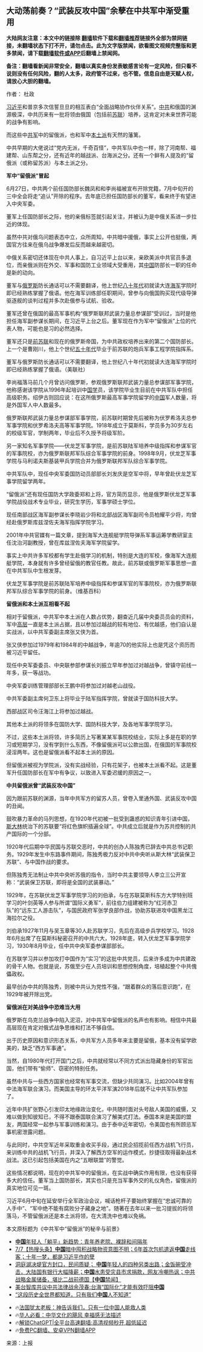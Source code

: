  <!-- 面包屑导航 --> <h2>大动荡前奏？“武装反攻中国”余孽在中共军中渐受重用</h2> <p class="notice"><b>大陆网友注意：本文中的链接除 <a href="https://github.com/bannedbook/fanqiang" >翻墙</a>软件下载和<a href="https://github.com/killgcd/justmysocks/blob/master/README.md">翻墙推荐</a>链接外全部为禁网链接，未翻墙状态下打不开，请勿点击。此为文字版禁闻，欲看图文视频完整版和更多禁闻，请下载<a href="https://github.com/bannedbook/fanqiang">翻墙软件或APP</a>后翻墙上禁闻网。</p><p>备注：翻墙看新闻非常安全，翻墙以真实身份发表敏感言论有一定风险，但只看不说则没有任何风险，翻的人太多，政府管不过来，也不管。信息自由是天赋人权，请放心大胆的翻墙。</b></p>  <div class="entry"> <p>作者： 杜政</p> <p><a href="https://www.bannedbook.org/bnews/tag/%e4%b9%a0%e8%bf%91%e5%b9%b3/" class="st_tag internal_tag" rel="tag" title="标签 习近平 下的日志">习近平</a>和普京多次信誓旦旦的相互表白“全面战略协作伙伴关系”。<a href="https://www.bannedbook.org/bnews/tag/%e4%b8%ad%e5%85%b1/" class="st_tag internal_tag" rel="tag" title="标签 中共 下的日志">中共</a>和俄国的渊源极深，中共历来有一批将领由俄国（包括前<a href="https://www.bannedbook.org/bnews/tag/%E8%8B%8F%E8%81%94/" class="st_tag internal_tag" rel="tag" title="标签 苏联 下的日志">苏联</a>）培养，这肯定对未来世界可能的战争有影响。</p> <p>而这些中<a href="https://www.bannedbook.org/bnews/tag/%e5%85%b1%e5%86%9b/" class="st_tag internal_tag" rel="tag" title="标签 共军 下的日志">共军</a>中的留俄派，也和军中<a href="https://www.bannedbook.org/bnews/tag/%E6%9C%AC%E5%9C%9F%E6%B4%BE/" class="st_tag internal_tag" rel="tag" title="标签 本土派 下的日志">本土派</a>有天然的藩篱。</p> <p>中共早期的大佬说过“党内无派，千奇百怪”，中共军队中也一样，除了河南帮、福建帮、山东帮之分，还有近年的越战派、台海派之分。还有一个鲜有人提及的“留俄派（或称留苏派）与本土派之分。</p> <p><strong>军中“留俄派”冒起</strong></p> <p>6月27日，中共两个前任国防部长魏凤和和李尚福被宣布开除党籍，7月中旬开的三中全会将走“追认”开除的程序。去年底已担任国防部长的董军，看来终于有望进入中央军委。</p> <p>董军上任国防部长之际，他的亲俄标签就引起关注，并被认为是中俄关系进一步拉近的体现。</p> <p>虽然中共对俄乌问题表态中立，众所周知，中共暗中援俄，事实上公开也挺俄，两国官方往来在俄乌战争爆发后反而越来越密切。</p> <p>中俄关系密切还体现在中共人事上，自习近平上台以来，亲欧美派中共官员多退位，而亲俄派则在外交、军事和国防工业领域大受重用，其<span class='wp_keywordlink_affiliate'><a href="https://www.bannedbook.org/" title="中国" target="_blank">中国</a></span>防部长一职的任命是新的动向。</p> <p>董军与<a href="https://www.bannedbook.org/bnews/tag/%e4%bf%84%e7%bd%97%e6%96%af/" class="st_tag internal_tag" rel="tag" title="标签 俄罗斯 下的日志">俄罗斯</a>防长通话可以不需要翻译，他上世纪<span class='wp_keywordlink'><a href="https://www.bannedbook.org/forum2/topic939.html" title="《八十年代访谈录》" target="_blank">八十年代</a></span>初就读大连<a href="https://www.bannedbook.org/bnews/tag/%e6%b5%b7%e5%86%9b/" class="st_tag internal_tag" rel="tag" title="标签 海军 下的日志">海军</a>学院时即已经熟练掌握了俄语。他在海军训练部任职期间，曾参与向俄国购买现代级导弹驱逐舰的谈判过程并多次赴俄参与试航、验收。</p> <p>董军还曾在俄国的最高军事机构“俄罗斯联邦武装力量总参谋部”受训过，当时是他担任海军副参谋长期间，在习近平上台之后。董军现在作为军中“留俄派”上位的代表人物，可能也是习的必然选择。</p> <p>董军还只是<a href="https://www.bannedbook.org/bnews/tag/%E5%89%8D%E8%8B%8F%E8%81%94/" class="st_tag internal_tag" rel="tag" title="标签 前苏联 下的日志">前苏联</a>和现在的俄罗斯帝国，为中共政权培养出来的第二个国防部长。上一个是曹刚川，他上个世纪<span class='wp_keywordlink'><a href="https://www.bannedbook.org/forum2/topic1267.html" title="《五十年代底尘埃》" target="_blank">五十年代</a></span>毕业于前苏联的炮兵军事工程学院指挥系。</p> <p>董军与俄罗斯防长通话可以不需要翻译，他上世纪八十年代初就读大连海军学院时即已经熟练掌握了俄语。（美联社）</p>  <p>李尚福落马前几个月曾访问俄罗斯，参观俄罗斯联邦武装力量总参谋部军事学院，他称感谢该学院从1996年起培训中<span class='wp_keywordlink'><a href="https://www.bannedbook.org/forum24/" title="国学传统文化禁书" target="_blank">国学</a></span>员，该学院毕业生目前在中共军队中担任高级职务。绍伊古则回应说：在这所俄罗斯最高军事学院留学的<a href="https://www.bannedbook.org/bnews/tag/%E4%B8%AD%E5%9B%BD/" class="st_tag internal_tag" rel="tag" title="标签 中国 下的日志">中国</a>军人数量，将是外国军人中人数最多。</p> <p>俄罗斯联邦武装力量总参谋部军事学院，前苏联时期曾先后被称为伏罗希洛夫总参军事学院和伏罗希洛夫高等军事学院。1918年成立于莫斯科，学员多为30岁左右的校级军官，学制两年，毕业后不久授予将级军阶。</p> <p>另一家知名军事学院——伏龙芝军事学院，是前苏联陆军培养中级指挥和参谋军官的军事院校，亦为俄罗斯联邦军队综合军事学院的前身。1998年9月，伏龙芝军事学院与马利诺夫斯基装甲兵学院合并为俄罗斯联邦军队综合军事学院。</p> <p>中共军队中，现任中央军委国防动员部部长刘发庆是空军中将，早年曾赴伏龙芝军事学院留学两年。</p> <p>“留俄派“还有现任国防大学政委郑和上将，官方简历显示，他是俄罗斯伏龙芝军事学院战役战术专业毕业，研究生学历，军事学硕士学位。</p> <p>现任南部战区海军副参谋长李晓岩少将和北部战区海军副司令员柏耀平少将，均曾经赴俄罗斯库兹涅佐夫海军指挥学院学习。</p> <p>2001年中共官媒有一篇文章，提到海军大连舰艇学院导弹系军事运筹学教研室主任沈治河副教授，曾在库兹涅佐夫海军学院留学。</p> <p>事实上中共许多军校都有学生赴俄学习的机制，特别是大连的军校，像海军大连舰艇学院，本身就有许多曾经留俄的教官任教。故此，前苏联或俄罗斯军事思想一直在中共军队中生根发芽。</p> <p>伏龙芝军事学院是前苏联陆军培养中级指挥和参谋军官的军事院校，亦为俄罗斯联邦军队综合军事学院的前身。（维基百科）</p> <p><strong>留俄派和本土派互相看不起</strong></p> <p>相对于留俄派，中共军中本土派在人数占优势，翻查近几届中央委员员会的资料，军中<span class='wp_keywordlink_affiliate'><a href="https://www.bannedbook.org/bnews/ccpdope/" title="中共高层内幕" target="_blank">高层</a></span>一直是本土派占据，且以参加过越战的较有地位、有优越感，他们自认是实战派，以中共军委副主席张又侠为首。</p> <p>张又侠参加过1979年和1984年的中越战争，年逾70的他实际上也是凭这个资历而被习近平留任。</p> <p>现任中央军委委员、中央联参部参谋长刘振立早年参加过对越战争，曾镇守前线一年多，获一等战功。</p>  <p>中央军委训练管理部部长王鹏中将参加过对越老山战役。</p> <p>中共军委副主席何卫东上将毕业于陆军指挥学院，曾就读于国防科技大学。</p> <p>西部战区司令汪海江上将参加过越战。</p> <p>其他本土派的将领多在国防大学、国防科技大学，及各地军事学院学习。</p> <p>不过，这些本土派将领，许多简历上写著某某军事院校结业，实际上多是在职的学习或短期学习，没有学到什么东西，不像留俄派可以公款出国，在俄国的军事院校浸淫两年。这也是留俄派看不起本土派的原因。</p> <p>但留俄派被视为学院派，没有实战经验，只有花架子，也被本土派看不起。这是董军升任国防部长在军中有争议，以致进入军委迟缓的原因之一。</p> <p><strong>中共留俄派曾“武装反攻中国”</strong></p> <p>因为跟前苏联的渊源，当年中共军方的留苏人员，曾卷入里通外国、武装反攻中国的丑闻。</p> <p>鼓吹暴力革命的马列思想，在1920年代初被一批受到蛊惑的知识青年引进中国，<span class='wp_keywordlink'><a href="https://www.bannedbook.org/forum2/topic1256.html" title="斯大林（上、中、下册）" target="_blank">斯大林</a></span>统治下的苏联要“将红色旗帜插遍全球”。中共成立后就是作为苏共控制的共产国际的一个分部。</p> <p>1920年代后期中华民国与苏联交恶时，中共的创办人陈独秀已辞去中共总书记职务。1929年发生中东路事件期间，陈独秀极力反对中共中央听从斯大林“武装保卫苏联”、与中国作战的要求。</p> <p>但陈独秀无法制止中共中央听苏俄的指令，当时中共主要领导人李立三公开宣称：“武装保卫苏联，即将是全国的武装暴动。”</p> <p>1929年，在苏联伏龙芝军事学院学习的刘伯承，与在苏联莫斯科东方大学特别班学习的叶剑英等人参与所谓“国际义勇军”，前往伯力组建被称为“红河赤卫队”的“远东工人游击队”，与国民政府军张学良部作战，协助苏联进攻中国黑龙江海拉尔之役。</p> <p>刘伯承1927年11月与吴玉章等30人赴苏联学习，先后在高级步兵学校学习。1928年6月出席了在莫斯科秘密召开的中共六大，1928年底，转入伏龙芝军事学院学习，1930年8月毕业，任中共中央军委参谋部部长。</p>  <p>在苏联学习并以参加攻打中国作为“实习”的这批中共党员，后来许多成为中共建政的骨干人物。也就是说，苏俄至少在人员培训和思想控制角度，培植起整个中共傀儡政权。</p> <p>最早创办中共的陈独秀，则被中共认为党性不强，“跟着群众的落后意识跑”，在1929年被开除出党。</p> <p><strong>留俄派在对美战争中恐难当大用</strong></p> <p>俄罗斯在乌克兰战争中陷入泥沼，对中共军中留俄派的名声也有影响。相信中共最高层现在肯定对俄式战争思维和打法不够自信。</p> <p>出于历史原因和意识形态关系，中共军方人员多年来主要是留俄，基本没有留学欧美的，缺乏“西方军事通”。</p> <p>当然，自1980年代打开国门之后，中共就经常以不同方式派出隐藏身份的军官出国，他们带有“偷师”、窃密的特别任务。</p> <p>虽然中共与一些西方国家也经常有军事交流，但缺少共同演习。比如2004年曾有中法海军联合演习。而美国主导的环太平洋军演2018年后就不让中共军队参加了。</p> <p>近年中共扩张野心引发印太地缘政治变化，中共随时面对头号敌人美国的威慑，又难以做到知彼知已，不得不跟泰国联合演习了解美式打法。泰国本来是美国的盟友，两国经常一起参与军事训练和演习。由于泰中近年密切，令美国也有所顾忌军事机密泄露问题。</p> <p>与此同时，中共空军近年采取重金收买手段，通过民企招揽前任西方战机飞行员，来训练中共的战机飞行员，并深入了解西方空军的运作模式，抄捷径取得最新战术战法。这已引起包括美国在内之“五眼联盟”的警觉。</p> <p>这些情况都说明，现在的中共军中的留俄派，在实战中确实作用有限，也没有获得多大的信任。董军当上国防部长，其实也只是充当军事外交的礼仪角色，留俄派的真实地位可见一斑。</p> <p>习近平6月中旬在延安举行全军政治会议，喊话枪杆子要始终掌握在“忠诚可靠的人手中”、“军中绝不能有腐败分子藏身之地”。随著在去年以来一批习提拔的将领落马，不管留俄派还是本土派将领，在大清洗中也难以免祸。</p> <p>本文原标题为《中共军中“留俄派”的秘辛与前景》</p> <!--<div id="taboola-mid-1"></div>--><ul class='op-related-articles' title='相关阅读'> <li><a href='https://www.bannedbook.org/bnews/baitai/20240708/2059323.html' target='_blank'><b>中国</b>年轻人「躺平」新趋势：青年养老院、裸辞和间隔年</a></li> <li><a href='https://www.bannedbook.org/bnews/bannedvideo/20240708/2059318.html' target='_blank'>7/7【热搜头条】<b>中国</b>暗中囤积战略物资意图不明；6年首次包机遣返<b>中国</b>走线客；十年一梦，都是习近平作的孽</a></li> <li><a href='https://www.bannedbook.org/bnews/bannedvideo/20240708/2059314.html' target='_blank'>洞庭湖决堤官方封口，民间质疑； <b>中国</b>年轻人的四种另类出路；金饭碗受冲击，大陆国有银行大幅降薪；<b>中国</b>水患受灾县市求捐款，网友冷嘲热讽；中共战略金属储备，堪比二战前德国【<b>中国</b>禁闻】</a></li> <li><a href='https://www.bannedbook.org/bnews/bannedvideo/20240708/2059300.html' target='_blank'>美台智库共议中共法律战余茂春:台海“国际化”才能有效吓阻<b>中国</b></a></li> <li><a href='https://www.bannedbook.org/bnews/cbnews/20240707/2059294.html' target='_blank'>“这段历史全世界都知道，只有我们<b>中国</b>人不知道”</a></li> </ul> <ul class="texttj"> <li>🔥<a href="https://www.bannedbook.org/bnews/ssgc/20230219/1850782.html" target="_blank">法国犹太老板：神告诉我们，只有一位中国人能救人类</a></li> <li>🔥<a href="https://www.bannedbook.org/bnews/comments/20220220/1694796.html" target="_blank">华人必看：中华文化的飓风 幸福感无法描述</a></li> <li>🔥<a href="https://github.com/bannedbook/fanqiang/wiki/V2ray%E6%9C%BA%E5%9C%BA" target="_blank">解锁ChatGPT|全平台高速翻墙:高清视频秒开,超低延迟</a></li> <li>🔥<a href="https://github.com/bannedbook/fanqiang/wiki/%E7%A6%81%E9%97%BB%E7%BD%91%E5%AE%89%E5%8D%93%E7%BF%BB%E5%A2%99%E6%96%B0%E9%97%BBAPP" target="_blank">免费PC翻墙、安卓VPN翻墙APP</a></li> </ul><p class="src-info">来源：上报 </p> <a name='sharetosocial'></a> <div style="margin-bottom:5px;padding-bottom:5px;clear:both"> <div id="archive-pix-1" class="banner-ads"> <!-- AuctionX Display platform tag START --> <div id="27602x728x90x621x_ADSLOT1" clicktrack="%%CLICK_URL_ESC%%"></div>  <!-- AuctionX Display platform tag END --> </div> <div id="archive-pix-2" class="banner-ads"> <!-- AuctionX Display platform tag START --> <div id="27556x300x250x621x_ADSLOT1" clicktrack="%%CLICK_URL_ESC%%" style="margin:0 auto;text-align:center"></div>  <!-- AuctionX Display platform tag END --> </div> </div>  <div id="archive-pix-1" class="banner-ads"> <!-- AuctionX Display platform tag START --> <div id="27603x728x90x621x_ADSLOT1" clicktrack="%%CLICK_URL_ESC%%"></div>  <!-- AuctionX Display platform tag END --> </div> </div><!--END ENTRY--> 